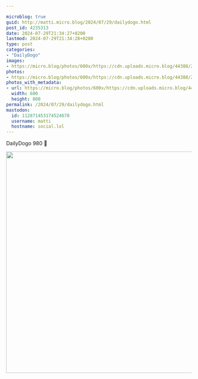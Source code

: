 ```yaml
---

microblog: true
guid: http://matti.micro.blog/2024/07/29/dailydogo.html
post_id: 4235313
date: 2024-07-29T21:34:27+0200
lastmod: 2024-07-29T21:34:28+0200
type: post
categories:
- "DailyDogo"
images:
- https://micro.blog/photos/600x/https://cdn.uploads.micro.blog/44388/2024/1fad344b17f147c9bc58fdb04a12bf6c.jpg
photos:
- https://micro.blog/photos/600x/https://cdn.uploads.micro.blog/44388/2024/1fad344b17f147c9bc58fdb04a12bf6c.jpg
photos_with_metadata:
- url: https://micro.blog/photos/600x/https://cdn.uploads.micro.blog/44388/2024/1fad344b17f147c9bc58fdb04a12bf6c.jpg
  width: 600
  height: 800
permalink: /2024/07/29/dailydogo.html
mastodon:
  id: 112871453174524678
  username: matti
  hostname: social.lol
---
```

DailyDogo 980 🐶

<img src="https://micro.blog/photos/600x/https://blog.martin-haehnel.de/uploads/2024/1fad344b17f147c9bc58fdb04a12bf6c.jpg" width="600" alt="" />
